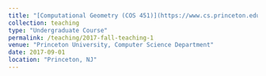 ```yaml
---
title: "[Computational Geometry (COS 451)](https://www.cs.princeton.edu/courses/archive/fall17/cos451/)"
collection: teaching
type: "Undergraduate Course"
permalink: /teaching/2017-fall-teaching-1
venue: "Princeton University, Computer Science Department"
date: 2017-09-01
location: "Princeton, NJ"
---
```

